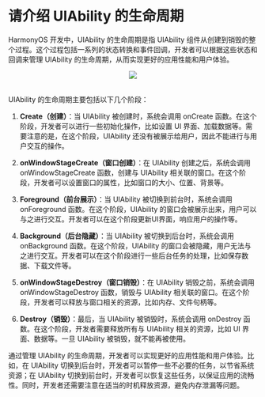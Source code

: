 # 请介绍 UIAbility 的生命周期

HarmonyOS 开发中，UIAbility 的生命周期是指 UIAbility 组件从创建到销毁的整个过程。这个过程包括一系列的状态转换和事件回调，开发者可以根据这些状态和回调来管理 UIAbility 的生命周期，从而实现更好的应用性能和用户体验。

<div align=center>
<img src="https://github.com/cnwutianhao/hmos-interview/assets/13990136/ed580d21-0eda-421b-a313-a151facc290a">
</div>
<br/>

UIAbility 的生命周期主要包括以下几个阶段：

1. **Create（创建）**：当 UIAbility 被创建时，系统会调用 onCreate 函数。在这个阶段，开发者可以进行一些初始化操作，比如设置 UI 界面、加载数据等。需要注意的是，在这个阶段，UIAbility 还没有被展示给用户，因此不能进行与用户交互的操作。

2. **onWindowStageCreate（窗口创建）**：在 UIAbility 创建之后，系统会调用 onWindowStageCreate 函数，创建与 UIAbility 相关联的窗口。在这个阶段，开发者可以设置窗口的属性，比如窗口的大小、位置、背景等。

3. **Foreground（前台展示）**：当 UIAbility 被切换到前台时，系统会调用 onForeground 函数。在这个阶段，UIAbility 的窗口会被展示出来，用户可以与之进行交互。开发者可以在这个阶段更新UI界面，响应用户的操作等。

4. **Background（后台隐藏）**：当 UIAbility 被切换到后台时，系统会调用 onBackground 函数。在这个阶段，UIAbility 的窗口会被隐藏，用户无法与之进行交互。开发者可以在这个阶段进行一些后台任务的处理，比如保存数据、下载文件等。

5. **onWindowStageDestroy（窗口销毁）**：在 UIAbility 销毁之前，系统会调用 onWindowStageDestroy 函数，销毁与 UIAbility 相关联的窗口。在这个阶段，开发者可以释放与窗口相关的资源，比如内存、文件句柄等。

6. **Destroy（销毁）**：最后，当 UIAbility 被销毁时，系统会调用 onDestroy 函数。在这个阶段，开发者需要释放所有与 UIAbility 相关的资源，比如 UI 界面、数据等。一旦 UIAbility 被销毁，就不能再被使用。

通过管理 UIAbility 的生命周期，开发者可以实现更好的应用性能和用户体验。比如，在 UIAbility 切换到后台时，开发者可以暂停一些不必要的任务，以节省系统资源；在 UIAbility 切换到前台时，开发者可以恢复这些任务，以保证应用的流畅性。同时，开发者还需要注意在适当的时机释放资源，避免内存泄漏等问题。

